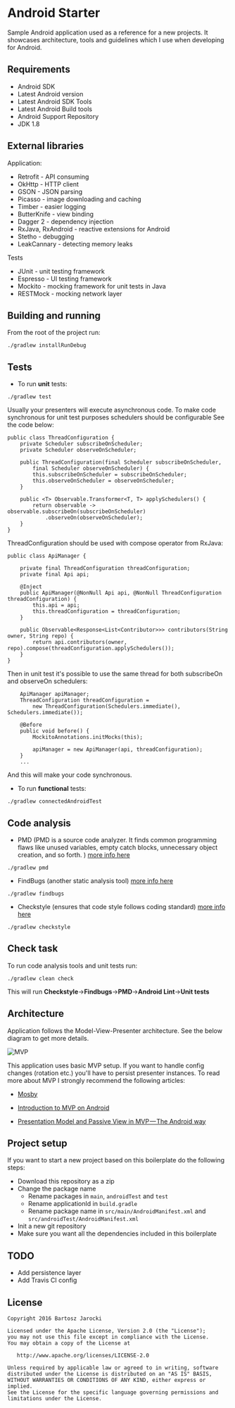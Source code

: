 # Android Starter

Sample Android application used as a reference for a new projects. It showcases
architecture, tools and guidelines which I use when developing for Android.

## Requirements
* Android SDK
* Latest Android version
* Latest Android SDK Tools
* Latest Android Build tools
* Android Support Repository
* JDK 1.8

## External libraries
Application:
* Retrofit - API consuming
* OkHttp - HTTP client
* GSON - JSON parsing
* Picasso - image downloading and caching
* Timber - easier logging
* ButterKnife - view binding
* Dagger 2 - dependency injection
* RxJava, RxAndroid - reactive extensions for Android
* Stetho - debugging
* LeakCannary - detecting memory leaks

Tests
* JUnit - unit testing framework
* Espresso - UI testing framework
* Mockito - mocking framework for unit tests in Java
* RESTMock - mocking network layer

## Building and running
From the root of the project run:
```
./gradlew installRunDebug
```

## Tests
* To run **unit** tests:
```
./gradlew test
```

Usually your presenters will execute asynchronous code. To make code synchronous for unit test purposes schedulers should be configurable See the code below:

```
public class ThreadConfiguration {
    private Scheduler subscribeOnScheduler;
    private Scheduler observeOnScheduler;

    public ThreadConfiguration(final Scheduler subscribeOnScheduler,
        final Scheduler observeOnScheduler) {
        this.subscribeOnScheduler = subscribeOnScheduler;
        this.observeOnScheduler = observeOnScheduler;
    }

    public <T> Observable.Transformer<T, T> applySchedulers() {
        return observable -> observable.subscribeOn(subscribeOnScheduler)
            .observeOn(observeOnScheduler);
    }
}
```
ThreadConfiguration should be used with compose operator from RxJava:
```
public class ApiManager {

    private final ThreadConfiguration threadConfiguration;
    private final Api api;

    @Inject
    public ApiManager(@NonNull Api api, @NonNull ThreadConfiguration threadConfiguration) {
        this.api = api;
        this.threadConfiguration = threadConfiguration;
    }

    public Observable<Response<List<Contributor>>> contributors(String owner, String repo) {
        return api.contributors(owner, repo).compose(threadConfiguration.applySchedulers());
    }
}
```
Then in unit test it's possible to use the same thread for both subscribeOn and observeOn schedulers:
```
    ApiManager apiManager;
    ThreadConfiguration threadConfiguration =
        new ThreadConfiguration(Schedulers.immediate(), Schedulers.immediate());

    @Before
    public void before() {
        MockitoAnnotations.initMocks(this);

        apiManager = new ApiManager(api, threadConfiguration);
    }
    ...
```
And this will make your code synchronous.

* To run **functional** tests:
```
./gradlew connectedAndroidTest
```

## Code analysis
* PMD (PMD is a source code analyzer. It finds common programming flaws like unused variables, empty catch blocks, unnecessary object creation, and so forth. ) [more info here][71fd51a7]
```
./gradlew pmd
```
* FindBugs (another static analysis tool) [more info here][e0b190a2]
```
./gradlew findbugs 
```
* Checkstyle (ensures that code style follows coding standard) [more info here][51d80db7]
```
./gradlew checkstyle
```

  [71fd51a7]: https://pmd.github.io/ "PMD - website"
  [e0b190a2]: http://findbugs.sourceforge.net/ "FindBugs - website"
  [51d80db7]: http://checkstyle.sourceforge.net/ "Checkstyle - website"

## Check task
To run code analysis tools and unit tests run:
```
./gradlew clean check
```

This will run **Checkstyle**->**Findbugs**->**PMD**->**Android Lint**->**Unit tests**

## Architecture

Application follows the Model-View-Presenter architecture.
See the below diagram to get more details.

![MVP](/art/mvp.png)

This application uses basic MVP setup. If you want to handle config changes (rotation etc.) you'll have to persist presenter instances. To read more about MVP I strongly recommend the following articles:
* [Mosby][5a0918ea]
* [Introduction to MVP on Android][5cf2f9e8]
* [Presentation Model and Passive View in MVP — The Android way][75fd7fde]

  [5a0918ea]: http://hannesdorfmann.com/mosby/mvp/ "MOSBY MVP"
  [5cf2f9e8]: https://github.com/konmik/konmik.github.io/wiki/Introduction-to-Model-View-Presenter-on-Android "Introduction to MVP on Android"
  [75fd7fde]: https://medium.com/@andrzejchm/presentation-model-and-passive-view-in-mvp-the-android-way-fdba56a35b1e#.s82zxg66f "Presentation Model and Passive View in MVP — The Android way"


## Project setup
If you want to start a new project based on this boilerplate do the following steps:
* Download this repository as a zip
* Change the package name 
  * Rename packages in ```main```, ```androidTest``` and ```test``` 
  * Rename applicationId in ```build.gradle```
  * Rename package name in ```src/main/AndroidManifest.xml``` and ```src/androidTest/AndroidManifest.xml```
* Init a new git repository
* Make sure you want all the dependencies included in this boilerplate

## TODO
* Add persistence layer
* Add Travis CI config

## License
```
Copyright 2016 Bartosz Jarocki

Licensed under the Apache License, Version 2.0 (the "License");
you may not use this file except in compliance with the License.
You may obtain a copy of the License at

   http://www.apache.org/licenses/LICENSE-2.0

Unless required by applicable law or agreed to in writing, software
distributed under the License is distributed on an "AS IS" BASIS,
WITHOUT WARRANTIES OR CONDITIONS OF ANY KIND, either express or implied.
See the License for the specific language governing permissions and
limitations under the License.
  ```

